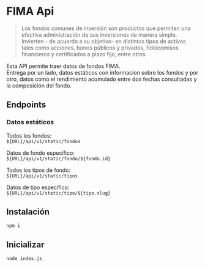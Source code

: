 # FIMA Api

> Los fondos comunes de inversión son productos que permiten una efectiva administración de sus inversiones de manera simple. Invierten - de acuerdo a su objetivo- en distintos tipos de activos tales como acciones, bonos públicos y privados, fideicomisos financieros y certificados a plazo fijo, entre otros.

Esta API permite traer datos de fondos FIMA.  
Entrega por un lado, datos estáticos con informacion sobre los fondos y por otro, datos como el rendimiento acumulado entre dos fechas consultadas y la composición del fondo.  

## Endpoints

### Datos estáticos
Todos los fondos:  
  `${URL}/api/v1/static/fondos`  
  
Datos de fondo específico:  
`${URL}/api/v1/static/fondo/${fondo.id}`

Todos los tipos de fondo:  
  `${URL}/api/v1/static/tipos`
  
Datos de tipo específico:  
`${URL}/api/v1/static/tipo/${tipo.slug}`


## Instalación

    npm i

## Inicializar

    node index.js